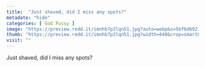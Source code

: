 ```yaml
---
title:  "Just shaved, did I miss any spots?"
metadate: "hide"
categories: [ God Pussy ]
image: "https://preview.redd.it/imnhb7p3lqn51.jpg?auto=webp&s=5bf6d69218a6a44c147a3005ddf03871175e7726"
thumb: "https://preview.redd.it/imnhb7p3lqn51.jpg?width=640&crop=smart&auto=webp&s=4e203a66dbb71dc8661085fed3ac76e7b54a0dcd"
visit: ""
---
```

Just shaved, did I miss any spots?
